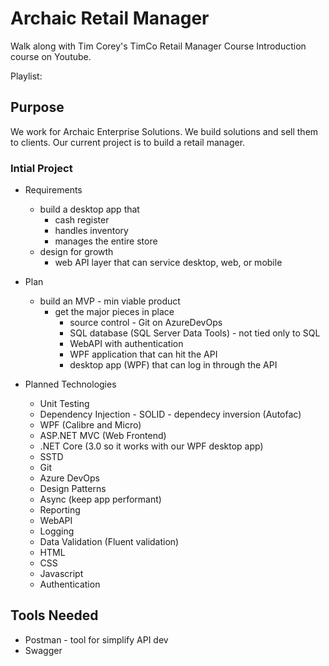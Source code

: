 # Archaic Retail Manager

Walk along with Tim Corey's TimCo Retail Manager Course Introduction course on Youtube.

Playlist:

## Purpose

We work for Archaic Enterprise Solutions. We build solutions and sell them to clients. Our current project is to build a retail manager.

### Intial Project

* Requirements
  * build a desktop app that
    * cash register
    * handles inventory
    * manages the entire store
  * design for growth
    * web API layer that can service desktop, web, or mobile

* Plan
  * build an MVP - min viable product
    * get the major pieces in place
      * source control - Git on AzureDevOps
      * SQL database (SQL Server Data Tools) - not tied only to SQL
      * WebAPI with authentication
      * WPF application that can hit the API
      * desktop app (WPF) that can log in through the API

* Planned Technologies
  * Unit Testing
  * Dependency Injection - SOLID - dependecy inversion (Autofac)
  * WPF (Calibre and Micro)
  * ASP.NET MVC (Web Frontend)
  * .NET Core (3.0 so it works with our WPF desktop app)
  * SSTD
  * Git
  * Azure DevOps
  * Design Patterns
  * Async (keep app performant)
  * Reporting
  * WebAPI
  * Logging
  * Data Validation (Fluent validation)
  * HTML
  * CSS
  * Javascript
  * Authentication

## Tools Needed

* Postman - tool for simplify API dev
* Swagger
